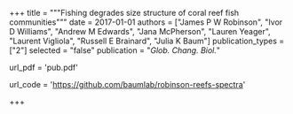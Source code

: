 +++
title = """Fishing degrades size structure of coral reef fish communities"""
date = 2017-01-01
authors = ["James P W Robinson", "Ivor D Williams", "Andrew M Edwards", "Jana McPherson", "Lauren Yeager", "Laurent Vigliola", "Russell E Brainard", "Julia K Baum"]
publication_types = ["2"]
selected = "false"
publication = "*Glob. Chang. Biol.*"

url_pdf = 'pub.pdf'

url_code = 'https://github.com/baumlab/robinson-reefs-spectra'

+++

